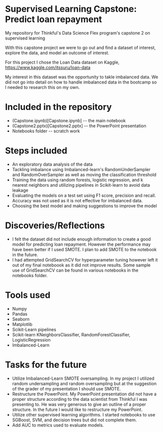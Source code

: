# Supervised Learning Capstone: Predict loan repayment
My repository for Thinkful's Data Science Flex program's capstone 2 on supervised learning

With this capstone project we were to go out and find a dataset of interest, explore the data, and model an outcome of interest.

For this project I chose the Loan Data dataset on Kaggle, https://www.kaggle.com/itssuru/loan-data

My interest in this dataset was the opportunity to takle imbalanced data.  We did not go into detail on how to handle imbalanced data in the bootcamp so I needed to research this on my own.

# Included in the repository 
* (Capstone.ipynb)[Capstone.ipynb] -- the main notebook
* (Capstone2.pptx)[Capstone2.pptx] -- the PowerPoint presentation
* Notebooks folder -- scratch work

# Steps included
* An exploratory data analysis of the data
* Tackling imbalance using Imbalanced-learn's RandomUnderSampler and RandomOverSampler as well as moving the classification threshold
* Training the data using random forests, logistic regression, and k nearest neighbors and utilizing pipelines in Scikit-learn to avoid data leakage
* Evaluating the models on a test set using F1 score, precision and recall.  Accuracy was not used as it is not effective for imbalanced data.
* Choosing the best model and making suggestions to improve the model

# Discoveries/Reflections
* I felt the dataset did not include enough information to create a good model for predicting loan repayment.  However the performance may have been better if I used SMOTE.  I plan to add SMOTE to the notebook in the future.
* I had attempted GridSearchCV for hyperparameter tuning however left it out of my final noteboook as it did not improve results.  Some sample use of GridSearchCV can be found in various notebooks in the notebooks folder.  

# Tools used
* Numpy
* Pandas
* Seaborn
* Matplotlib
* Scikit-Learn pipelines
* Scikit-learn KNeighborsClassifier, RandomForestClassifier, LogisticRegression
* Imbalanced-Learn

# Tasks for the future
* Utilize Imbalanced-Learn SMOTE oversampling.  In my project I utilized random undersampling and random oversampling but at the suggestion of the grader of my presentation I should use SMOTE.
* Restructure the PowerPoint.  My PowerPoint presentation did not have a proper structure according to the data scientist from Thinkful I was presenting to.  He was very generous to give an outline of a proper structure.  In the future I would like to restructure my PowerPoint.
* Utilize other supervised learning algorithms.  I started notebooks to use SGBoost, SVM, and decision trees but did not complete them.
* Add AUC to metrics used to evaluate models.
